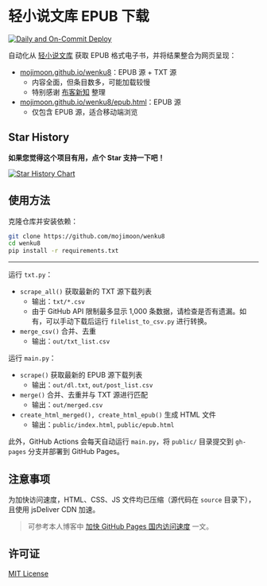 # 轻小说文库 EPUB 下载

[![Daily and On-Commit Deploy](https://github.com/mojimoon/wenku8/actions/workflows/deploy.yml/badge.svg)](https://github.com/mojimoon/wenku8/actions/workflows/deploy.yml)

自动化从 [轻小说文库](https://www.wenku8.net) 获取 EPUB 格式电子书，并将结果整合为网页呈现：

- [mojimoon.github.io/wenku8](https://mojimoon.github.io/wenku8/index.html)：EPUB 源 + TXT 源
    - 内容全面，但条目数多，可能加载较慢
    - 特别感谢 [布客新知](https://github.com/ixinzhi) 整理 
- [mojimoon.github.io/wenku8/epub.html](https://mojimoon.github.io/wenku8/epub.html)：EPUB 源
    - 仅包含 EPUB 源，适合移动端浏览

## Star History

**如果您觉得这个项目有用，点个 Star 支持一下吧！**

[![Star History Chart](https://api.star-history.com/svg?repos=mojimoon/wenku8&type=Date)](https://www.star-history.com/#mojimoon/wenku8&Date)

## 使用方法

克隆仓库并安装依赖：

```bash
git clone https://github.com/mojimoon/wenku8
cd wenku8
pip install -r requirements.txt
```
---

运行 `txt.py`：

- `scrape_all()` 获取最新的 TXT 源下载列表
    - 输出：`txt/*.csv`
    - 由于 GitHub API 限制最多显示 1,000 条数据，请检查是否有遗漏。如有，可以手动下载后运行 `filelist_to_csv.py` 进行转换。
- `merge_csv()` 合并、去重
    - 输出：`out/txt_list.csv`

运行 `main.py`：

- `scrape()` 获取最新的 EPUB 源下载列表
    - 输出：`out/dl.txt`, `out/post_list.csv`
- `merge()` 合并、去重并与 TXT 源进行匹配
    - 输出：`out/merged.csv`
- `create_html_merged(), create_html_epub()` 生成 HTML 文件
    - 输出：`public/index.html`, `public/epub.html`

此外，GitHub Actions 会每天自动运行 `main.py`，将 `public/` 目录提交到 `gh-pages` 分支并部署到 GitHub Pages。

## 注意事项

为加快访问速度，HTML、CSS、JS 文件均已压缩（源代码在 `source` 目录下），且使用 jsDeliver CDN 加速。  

> 可参考本人博客中 [加快 GitHub Pages 国内访问速度](https://mojimoon.github.io/blog/2025/speedup-github-page/) 一文。

## 许可证

[MIT License](LICENSE)
